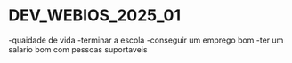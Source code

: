 # DEV_WEBIOS_2025_01

-quaidade de vida
-terminar a escola
-conseguir um emprego bom
-ter um salario bom com pessoas suportaveis

